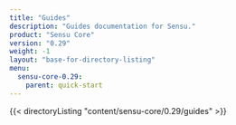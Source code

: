```yaml
---
title: "Guides"
description: "Guides documentation for Sensu."
product: "Sensu Core"
version: "0.29"
weight: -1
layout: "base-for-directory-listing"
menu:
  sensu-core-0.29:
    parent: quick-start
---
```


{{< directoryListing "content/sensu-core/0.29/guides" >}}
